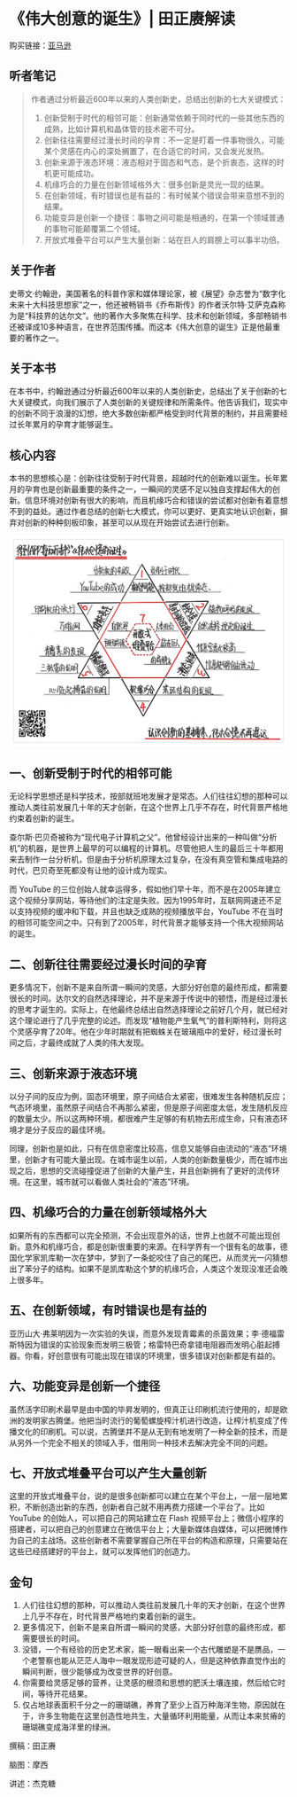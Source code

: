 《伟大创意的诞生》| 田正赓解读
==============================

购买链接：[亚马逊](https://www.amazon.cn/图书/dp/B00MO11O7G/ref=sr_1_1?ie=UTF8&qid=1506607118&sr=8-1&keywords=伟大创意的诞生)

听者笔记
------------------------------

> 作者通过分析最近600年以来的人类创新史，总结出创新的七大关键模式：
> 
> 1. 创新受制于时代的相邻可能：创新通常依赖于同时代的一些其他东西的成熟，比如计算机和晶体管的技术密不可分。
> 2. 创新往往需要经过漫长时间的孕育：不一定是盯着一件事物很久，可能某个灵感在内心的深处搁置了，在合适它的时间，又会发光发热。
> 3. 创新来源于液态环境：液态相对于固态和气态，是个折衷态，这样的时机更可能成功。
> 4. 机缘巧合的力量在创新领域格外大：很多创新是灵光一现的结果。
> 5. 在创新领域，有时错误也是有益的：有时候某个错误会带来意想不到的结果。
> 6. 功能变异是创新一个捷径：事物之间可能是相通的，在第一个领域普通的事物可能颠覆第二个领域。
> 7. 开放式堆叠平台可以产生大量创新：站在巨人的肩膀上可以事半功倍。

关于作者
------------------------------

史蒂文·约翰逊，美国著名的科普作家和媒体理论家，被《展望》杂志誉为“数字化未来十大科技思想家”之一，他还被畅销书《乔布斯传》的作者沃尔特·艾萨克森称为是“科技界的达尔文”。他的著作大多聚焦在科学、技术和创新领域，多部畅销书还被译成10多种语言，在世界范围传播。而这本《伟大创意的诞生》正是他最重要的著作之一。 

关于本书
------------------------------

在本书中，约翰逊通过分析最近600年以来的人类创新史，总结出了关于创新的七大关键模式，向我们展示了人类创新的关键规律和所需条件。他告诉我们，现实中的创新不同于浪漫的幻想，绝大多数创新都严格受到时代背景的制约，并且需要经过长年累月的孕育才能够诞生。 

核心内容
------------------------------

本书的思想核心是：创新往往受制于时代背景，超越时代的创新难以诞生。长年累月的孕育也是创新最重要的条件之一，一瞬间的灵感不足以独自支撑起伟大的创新。信息环境对创新有很大的影响，而且机缘巧合和错误的尝试都对创新有着意想不到的益处。通过作者总结的创新七大模式，你可以更好、更真实地认识创新，摒弃对创新的种种刻板印象，甚至可以从现在开始尝试去进行创新。 
 
![](where-good-ideas-come-from/001.JPG)

一、创新受制于时代的相邻可能
------------------------------

无论科学思想还是科学技术，按部就班地发展才是常态。人们往往幻想的那种可以推动人类往前发展几十年的天才创新，在这个世界上几乎不存在，时代背景严格地约束着创新的诞生。

查尔斯·巴贝奇被称为“现代电子计算机之父”。他曾经设计出来的一种叫做“分析机”的机器，是世界上最早的可以编程的计算机。尽管他把人生的最后三十年都用来去制作一台分析机，但是由于分析机原理太过复杂，在没有真空管和集成电路的时代，巴贝奇至死都没有让他的设计成为现实。

而 YouTube 的三位创始人就幸运得多，假如他们早十年，而不是在2005年建立这个视频分享网站，等待他们的注定是失败。因为1995年时，互联网网速还不足以支持视频的缓冲和下载，并且也缺乏成熟的视频播放平台，YouTube 不在当时的相邻可能空间之中。只有到了2005年，时代背景才能够支持一个伟大视频网站的诞生。

二、创新往往需要经过漫长时间的孕育
------------------------------

更多情况下，创新不是来自所谓一瞬间的灵感，大部分好创意的最终形成，都需要很长的时间。达尔文的自然选择理论，并不是来源于传说中的顿悟，而是经过漫长的思考才诞生的。实际上，在他最终总结出自然选择理论之前好几个月，就已经对这个理论进行了几乎完整的论述。而发现“植物能产生氧气”的普利斯特利，则将这个灵感孕育了20年。他在少年时期就有把蜘蛛关在玻璃瓶中的爱好，经过漫长时间之后，才最终成就了人类的伟大发现。

三、创新来源于液态环境
------------------------------

以分子间的反应为例，固态环境里，原子间结合太紧密，很难发生各种随机反应；气态环境里，虽然原子间结合不再那么紧密，但是原子间密度太低，发生随机反应的数量太少。所以这两种环境，都很难产生足够的有机物去形成生命，只有液态环境才是分子反应的最佳环境。

同理，创新也是如此，只有在信息密度比较高，信息又能够自由流动的“液态”环境里，创新才有可能大量出现。在城市诞生以前，人类的创新数量极少，而在城市出现之后，思想的交流碰撞促进了创新的大量产生，并且创新拥有了更好的流传环境。在这里，城市就可以看做人类社会的“液态”环境。

四、机缘巧合的力量在创新领域格外大
------------------------------

如果所有的东西都可以完全预测，不会出现意外的话，世界上也就不可能出现创新。意外和机缘巧合，都是创新很重要的来源。在科学界有一个很有名的故事，德国化学家凯库勒一次在梦中，梦到了一条蛇咬住了自己的尾巴，从而灵光一闪猜想出了苯分子的结构。如果不是凯库勒这个梦的机缘巧合，人类这个发现没准还会晚上很多年。

五、在创新领域，有时错误也是有益的
------------------------------

亚历山大·弗莱明因为一次实验的失误，而意外发现青霉素的杀菌效果；李·德福雷斯特因为错误的实验现象而发明三极管；格雷特巴奇拿错电阻器而发明心脏起搏器。你看，好创意很有可能出现在错误的环境里，很多错误对创新都是有益的。

六、功能变异是创新一个捷径
------------------------------

虽然活字印刷术最早是由中国的毕昇发明的，但真正让印刷机流行使用的，却是欧洲的发明家古腾堡。他把当时流行的葡萄螺旋榨汁机进行改造，让榨汁机变成了传播文化的印刷机。可以说，古腾堡并不是从无到有地发明了一种全新的技术，而是从另外一个完全不相关的领域入手，借用同一种技术去解决完全不同的问题。

七、开放式堆叠平台可以产生大量创新
------------------------------

这里的开放式堆叠平台，说的是很多创新都可以建立在某个平台上，一层一层地累积，不断创造出新的东西，创新者自己就不用再费力搭建一个平台了。比如 YouTube 的创始人，可以把自己的网站建立在 Flash 视频平台上；微信小程序的搭建者，可以把自己的创意建立在微信平台上；大量新媒体自媒体，可以把微博作为自己的主战场。这些创新者不需要掌握自己所在平台的构造和原理，只需要站在这些已经搭建好的平台上，就可以发挥他们的创造力。

金句
------------------------------

1. 人们往往幻想的那种，可以推动人类往前发展几十年的天才创新，在这个世界上几乎不存在，时代背景严格地约束着创新的诞生。
2. 更多情况下，创新不是来自所谓一瞬间的灵感，大部分好创意的最终形成，都需要很长的时间。
3. 没错，一个有经验的历史艺术家，能一眼看出来一个古代雕塑是不是赝品，一个老警察也能从茫茫人海中一眼发现形迹可疑的人，但是这种依靠直觉作出的瞬间判断，很少能够成为改变世界的好创意。
4. 你需要给灵感足够的营养，让灵感的根须和思想的肥沃土壤连接，然后给它时间，等待开花结果。
5. 仅占地球表面积千分之一的珊瑚礁，养育了至少上百万种海洋生物，原因就在于，许多生物能在这里创造性地共生，大量循环利用能量，从而让本来贫瘠的珊瑚礁变成海洋里的绿洲。

撰稿：田正赓

脑图：摩西

讲述：杰克糖